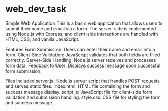 # web_dev_task
Simple Web Application
This is a basic web application that allows users to submit their name and email via a form. The server-side is implemented using Node.js with Express, and client-side interactions are handled with HTML, CSS, and vanilla JavaScript.


Features
Form Submission: Users can enter their name and email into a form.
Client-Side Validation: JavaScript validates that both fields are filled correctly.
Server-Side Handling: Node.js server receives and processes form data.
Feedback to User: Displays success message upon successful form submission.



Files Included
server.js: Node.js server script that handles POST requests and serves static files.
index.html: HTML file containing the form and success message display.
script.js: JavaScript file for client-side form validation and submission handling.
style.css: CSS file for styling the form and success message.